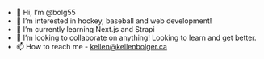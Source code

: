 - 👋 Hi, I’m @bolg55
- 👀 I’m interested in hockey, baseball and web development!
- 🌱 I’m currently learning Next.js and Strapi
- 💞️ I’m looking to collaborate on anything! Looking to learn and get better.
- 📫 How to reach me - kellen@kellenbolger.ca

<!---
bolg55/bolg55 is a ✨ special ✨ repository because its `README.md` (this file) appears on your GitHub profile.
You can click the Preview link to take a look at your changes.
--->
